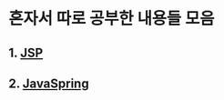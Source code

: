 # 혼자서 따로 공부한 내용들 모음

## 1. [JSP](https://github.com/lold2424/Study/tree/main/Jsp)

## 2. [JavaSpring](https://github.com/lold2424/Study/tree/main/JavaSpring)
